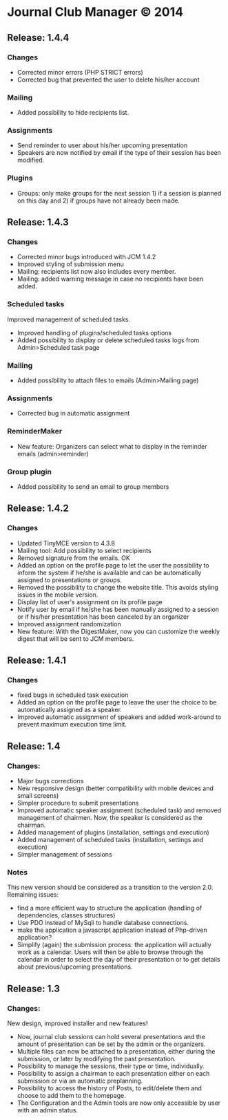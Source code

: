 # Journal Club Manager &copy; 2014

## Release: 1.4.4
### Changes
- Corrected minor errors (PHP STRICT errors)
- Corrected bug that prevented the user to delete his/her account

### Mailing
- Added possibility to hide recipients list.

### Assignments
- Send reminder to user about his/her upcoming presentation
- Speakers are now notified by email if the type of their session has been modified.

### Plugins
- Groups: only make groups for the next session 1) if a session is planned on this day and 2) if groups have not already
 been made.
  
## Release: 1.4.3
### Changes
- Corrected minor bugs introduced with JCM 1.4.2
- Improved styling of submission menu
- Mailing: recipients list now also includes every member.
- Mailing: added warning message in case no recipients have been added.

### Scheduled tasks
Improved management of scheduled tasks.
- Improved handling of plugins/scheduled tasks options
- Added possibility to display or delete scheduled tasks logs from Admin>Scheduled task page

### Mailing
- Added possibility to attach files to emails (Admin>Mailing page)

### Assignments
- Corrected bug in automatic assignment

### ReminderMaker
- New feature: Organizers can select what to display in the reminder emails (admin>reminder)

### Group plugin
- Added possibility to send an email to group members

## Release: 1.4.2
### Changes
- Updated TinyMCE version to 4.3.8
- Mailing tool: Add possibility to select recipients
- Removed signature from the emails. OK
- Added an option on the profile page to let the user the possibility to inform the system if he/she is available
 and can be automatically assigned to presentations or groups.
- Removed the possibility to change the website title. This avoids styling issues in the mobile version.
- Display list of user's assignment on its profile page
- Notify user by email if he/she has been manually assigned to a session or if his/her presentation has been canceled
 by an organizer
- Improved assignment randomization
- New feature: With the DigestMaker, now you can customize the weekly digest that will be sent to JCM members.

## Release: 1.4.1
### Changes
- fixed bugs in scheduled task execution
- Added an option on the profile page to leave the user the choice to be automatically assigned as a speaker.
- Improved automatic assignment of speakers and added work-around to prevent maximum execution time limit.

## Release: 1.4
### Changes:
- Major bugs corrections
- New responsive design (better compatibility with mobile devices and small screens)
- Simpler procedure to submit presentations
- Improved automatic speaker assignment (scheduled task) and removed management of chairmen. Now, the speaker is considered as the chairman.
- Added management of plugins (installation, settings and execution)
- Added management of scheduled tasks (installation, settings and execution)
- Simpler management of sessions

### Notes
This new version should be considered as a transition to the version 2.0.
Remaining issues:
- find a more efficient way to structure the application (handling of dependencies, classes structures)
- Use PDO instead of MySqli to handle database connections.
- make the application a javascript application instead of Php-driven application?
- Simplify (again) the submission process: the application will actually work as a calendar. Users will then be able to browse through the calendar in order to select the day of their
presentation or to get details about previous/upcoming presentations.

## Release: 1.3
### Changes:
New design, improved installer and new features!
- Now, journal club sessions can hold several presentations and the amount of presentation can be set by the admin or the organizers.
- Multiple files can now be attached to a presentation, either during the submission, or later by modifying the past presentation.
- Possibility to manage the sessions, their type or time, individually.
- Possibility to assign a chairman to each presentation either on each submission or via an automatic preplanning.
- Possibility to access the history of Posts, to edit/delete them and choose to add them to the homepage.
- The Configuration and the Admin tools are now only accessible by user with an admin status.
